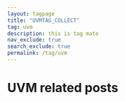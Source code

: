 ```yaml
---
layout: tagpage
title: "UVMTAG_COLLECT"
tag: uvm
description: this is tag mate
nav_exclude: true
search_exclude: true
permalink: /tag/uvm
---
```


# UVM related posts




